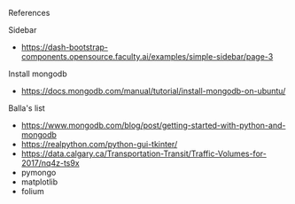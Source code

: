 



References

Sidebar 
- https://dash-bootstrap-components.opensource.faculty.ai/examples/simple-sidebar/page-3

Install mongodb
- https://docs.mongodb.com/manual/tutorial/install-mongodb-on-ubuntu/


Balla's list
- https://www.mongodb.com/blog/post/getting-started-with-python-and-mongodb 
- https://realpython.com/python-gui-tkinter/ 
- https://data.calgary.ca/Transportation-Transit/Traffic-Volumes-for-2017/nq4z-ts9x 
- pymongo
- matplotlib
- folium